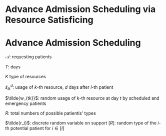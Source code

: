 # Advance Admission Scheduling via Resource Satisficing

# Advance Admission Scheduling 

$\mathcal A$: requesting patients

$T$: days 

$K$ type of resources 

$\tilde s^d_{lk}$: usage of $k$-th resource, $d$ days after $l$-th patient 

$\tilde{w_{tk}}$: random usage of $k$-th resource at day $t$ by scheduled and emergency patients 

$R$: total numbers of possible patientis' types 

$\tilde{r_i}$: discrete random variable on support $[R]$: random type of the $i$-th potential patient for $i\in[I]$




